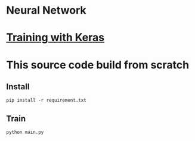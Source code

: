 # Neural Network

# [Training with Keras](https://colab.research.google.com/drive/19ng-Jrj0SGFeVjKOPq31KmTXm9WIxPaJ#scrollTo=MMLkd_FV_dmj)

# This source code build from scratch

## Install

`pip install -r requirement.txt`

## Train

`python main.py`
